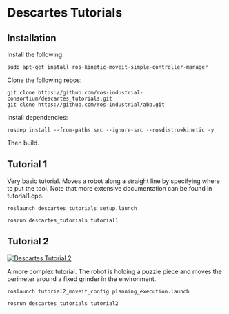 # Descartes Tutorials

## Installation

Install the following:

```
sudo apt-get install ros-kinetic-moveit-simple-controller-manager
```

Clone the following repos:

```
git clone https://github.com/ros-industrial-consortium/descartes_tutorials.git
git clone https://github.com/ros-industrial/abb.git
```

Install dependencies:

```
rosdep install --from-paths src --ignore-src --rosdistro=kinetic -y
```

Then build.

## Tutorial 1
Very basic tutorial. Moves a robot along a straight line by specifying where to
put the tool. Note that more extensive documentation can be found in tutorial1.cpp.
```
roslaunch descartes_tutorials setup.launch
```
```
rosrun descartes_tutorials tutorial1
```

## Tutorial 2

[![Descartes Tutorial 2](https://img.youtube.com/vi/9SsYagiFPAw/0.jpg)](https://www.youtube.com/watch?v=9SsYagiFPAw) 

A more complex tutorial. The robot is holding a puzzle piece and moves the perimeter around a fixed grinder in the environment.
```
roslaunch tutorial2_moveit_config planning_execution.launch
```

```
rosrun descartes_tutorials tutorial2
```



